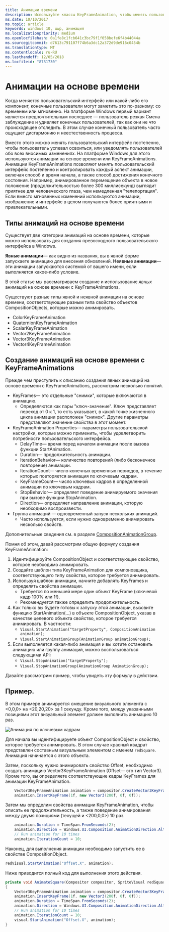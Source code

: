 ```yaml
---
title: Анимации времени
description: Используйте классы KeyFrameAnimation, чтобы менять пользовательский интерфейс во времени.
ms.date: 10/10/2017
ms.topic: article
keywords: windows 10, uwp, анимация
ms.localizationpriority: medium
ms.openlocfilehash: 0a1fe8c1fcb641c3bc79f1f058befe6f4b44044a
ms.sourcegitcommit: d7613c791107f74b6a3dc12a372d9de916c0454b
ms.translationtype: MT
ms.contentlocale: ru-RU
ms.lasthandoff: 12/05/2018
ms.locfileid: "8731730"
---
```

# <a name="time-based-animations"></a>Анимации на основе времени

Когда меняется пользовательский интерфейс или какой-либо его компонент, конечные пользователи могут заметить это по-разному: со временем или мгновенно. На платформе Windows первый вариант является предпочтительным последнее — пользователь резкая Смена заблуждение и удивляет конечных пользователей, так как они не что происходящее отследить. В этом случае конечный пользователь часто ощущает дисгармонию и неестественность процесса.

Вместо этого можно менять пользовательский интерфейс постепенно, чтобы пользователь успевал освоиться, или уведомлять пользователей обо всех вносимых изменениях. На платформе Windows для этого используются анимации на основе времени или KeyFrameAnimations. Анимации KeyFrameAnimations позволяют менять пользовательский интерфейс постепенно и контролировать каждый аспект анимации, включая способ и время начала, а также способ достижения конечного состояния. Например, анимированное перемещение объекта в новое положение (продолжительностью более 300 миллисекунд) выглядит приятнее для человеческого глаза, чем немедленная "телепортация". Если вместо мгновенных изменений используются анимации, изображение и интерфейс в целом получаются более приятными и привлекательными.

## <a name="types-of-time-based-animations"></a>Типы анимаций на основе времени

Существует две категории анимаций на основе времени, которые можно использовать для создания превосходного пользовательского интерфейса в Windows.

**Явные анимации**— как видно из названия, вы в явной форме запускаете анимацию для внесения обновлений.
**Неявные анимации**— эти анимации запускаются системой от вашего имени, если выполняется какое-либо условие.

В этой статье мы рассматриваем создание и использование _явных_ анимаций на основе времени с KeyFrameAnimations.

Существуют разные типы явной и неявной анимации на основе времени, соответствующие разным типа свойство объектов CompositionObjects, которые можно анимировать.

- ColorKeyFrameAnimation
- QuaternionKeyFrameAnimation
- ScalarKeyFrameAnimation
- Vector2KeyFrameAnimation
- Vector3KeyFrameAnimation
- Vector4KeyFrameAnimation

## <a name="create-time-based-animations-with-keyframeanimations"></a>Создание анимаций на основе времени с KeyFrameAnimations

Прежде чем приступить к описанию создания явных анимаций на основе времени с KeyFrameAnimations, рассмотрим несколько понятий.

- KeyFrames— это отдельные "снимки", которые включаются в анимацию.
  - Определяются как пары "ключ-значение". Ключ представляет переход от 0 к 1, то есть указывает, в какой точке жизненного цикла анимации расположен "снимок". Другие параметры представляют значение свойства в этот момент.
- KeyFrameAnimation Properties— параметры пользовательской настройки, которые можно применить, чтобы удовлетворить потребности пользовательского интерфейса.
  - DelayTime— время перед началом анимации после вызова функции StartAnimation.
  - Duration— продолжительность анимации.
  - IterationBehavior— количество повторений (либо бесконечное повторение) анимации.
  - IterationCount— число конечных временных периодов, в течение которых повторяется анимация по ключевым кадрам.
  - KeyFrameCount— число ключевых кадров в определенной анимации по ключевым кадрам.
  - StopBehavior— определяет поведение анимируемого значения при вызове функции StopAnimation.
  - Direction— определяет направление анимации, которую необходимо воспроизвести.
- Группа анимаций — одновременный запуск нескольких анимаций.
  - Часто используется, если нужно одновременно анимировать несколько свойств.

Дополнительные сведения см. в разделе [CompositionAnimationGroup](https://docs.microsoft.com/uwp/api/windows.ui.composition.compositionanimationgroup).

Помня об этом, давай рассмотрим общую формулу создания KeyFrameAnimation:

1. Идентифицируйте CompositionObject и соответствующее свойство, которое необходимо анимировать.
1. Создайте шаблон типа KeyFrameAnimation для компоновщика, соответствующего типу свойства, которое требуется анимировать.
1. Используя шаблон анимации, начните добавлять KeyFrames и определять свойства анимации.
    - Требуется по меньшей мере один объект KeyFrame (ключевой кадр 100% или 1f).
    - Рекомендуется также определить продолжительность.
1. Как только вы будете готовы к запуску этой анимации, вызовите функцию StartAnimation(…) в объекте CompositionObject, указав в качестве целевого объекта свойство, которое требуется анимировать. В частности:
    - `Visual.StartAnimation("targetProperty", CompositionAnimation animation);`
    - `Visual.StartAnimationGroup(AnimationGroup animationGroup);`
1. Если выполняется какая-либо анимация и вы хотите остановить анимацию или группу анимаций, можно воспользоваться следующими API:
    - `Visual.StopAnimation("targetProperty");`
    - `Visual.StopAnimationGroup(AnimationGroup AnimationGroup);`

Давайте рассмотрим пример, чтобы увидеть эту формулу в действии.

## <a name="example"></a>Пример.

В этом примере анимируется смещение визуального элемента с <0,0,0> на <20,20,20> за 1 секунду. Кроме того, между указанными позициями этот визуальный элемент должен выполнить анимацию 10 раз.

![Анимация по ключевым кадрам](images/animation/animated-rectangle.gif)

Для начала вы идентифицируете объект CompositionObject и свойство, которое требуется анимировать. В этом случае красный квадрат представлен составным визуальным элементом с именем `redSquare`. Анимация начинается с этого объекта.

Затем, поскольку нужно анимировать свойство Offset, необходимо создать анимацию Vector3KeyFrameAnimation (Offset— это тип Vector3). Кроме того, вы определяете соответствующие кадры KeyFrames для анимации KeyFrameAnimation.

```csharp
    Vector3KeyFrameAnimation animation = compositor.CreateVector3KeyFrameAnimation();
    animation.InsertKeyFrame(1f, new Vector3(200f, 0f, 0f));
```

Затем мы определим свойства анимации KeyFrameAnimation, чтобы описать ее продолжительность, а также поведение анимирования между двумя позициями (текущей и <200,0,0>) 10 раз.

```csharp
    animation.Duration = TimeSpan.FromSeconds(2);
    animation.Direction = Windows.UI.Composition.AnimationDirection.Alternate;
    // Run animation for 10 times
    animation.IterationCount = 10;
```

Наконец, для выполнения анимации необходимо запустить ее в свойстве CompositionObject.

```csharp
redVisual.StartAnimation("Offset.X", animation);
```

Ниже приводится полный код для выполнения этого действия.

```csharp
private void AnimateSquare(Compositor compositor, SpriteVisual redSquare)
{ 
    Vector3KeyFrameAnimation animation = compositor.CreateVector3KeyFrameAnimation();
    animation.InsertKeyFrame(1f, new Vector3(200f, 0f, 0f));
    animation.Duration = TimeSpan.FromSeconds(2);
    animation.Direction = Windows.UI.Composition.AnimationDirection.Alternate;
    // Run animation for 10 times
    animation.IterationCount = 10;
    visual.StartAnimation("Offset.X", animation);
} 
```
